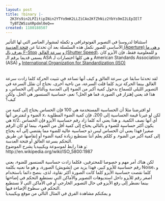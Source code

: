 ```yaml
---
layout: post
title: !binary |-
  2K3Ys9in2LPZitipINin2YTYo9mK2LLZiCAo2KfZhNiz2YbYs9mI2LEpIElT
  TyBTZW5zaXRpdml0eQ==
created: 1180188507
---
```

<p>استئنافا لدروسنا في التصوير الفوتوغرافي و تكملة لمشوار العناصر التي لها التأثير الأساسي للصور نكمل هذه السلسلة بعد أن تحدثنا عن <a href="http://yousef.raffah.com/node/155">فتحة العدسة (Aperture) و هي ما يعرف بالـ F-Stop</a> و <a href="http://yousef.raffah.com/node/158">سرعة الغالق (Shutter Speed)</a>. و للمعلومية فقط، فإن الأيزو كان يسمى قديما برقم الـ ASA و هي كلها اختصارات لـ American Standards Association (ASA) و <a href="http://en.wikipedia.org/wiki/International_Organization_for_Standardization">International Organization for Standardization (ISO)</a><br />
<br />
<br />
لقد تحدثنا سابقا عن سرعة الغالق و كيف أنها تساعد في تثبيت الحركة كلما زادت سرعة الغالق بينما الحركة تزيد كلما قلت السرعة، من ناحية أخرى، نحتاج أن نقلل السرعة في التصوير الليلي للسماح بدخول كمية أكبر من الضوء إلى العدسة وبالتالي إلى الحساس، و هذا قد يعني إهتزاز في الصورة، فما هو الحل؟ نعم، حساسية السنسور هي الحل. ولكن كيف؟<br />
<br />
<!--break--> لو افترضنا مثلا أن الحساسية المستخدمة هي 100 فإن الحساس يحتاج إلى كمية من الضوء و لنفترض أنها x، لكن لو غيرنا قيمة الحساسية إلى 200، فإن كمية الضوء المطلوبة هي x/2، أي أنها نصف الكمية. و هذا يعني أنه كلما زاد رقم حساسية الأيزو فإن الحساس يكون أكثر حساسية للضوء و بالتالي يحتاج إلى كمية أقل من الضوء، بينما لو كان الرقم صغيرا فهذا يعني أن الحساس ليس ذو حساسية عالية للضوء مما يقتضي إلى أنه يحتاج إلى كمية أكبر من الضوء. و كلكم يعلم أننا نستطيع زيادة كمية الضوء أو إنقاصها عن طريق التحكم بسرعة الغالق أو فتحة العدسة.<br />
و هذا رابط لموسوعة ويكيبيديا يشرح الموضوع:<br />
http://en.wikipedia.org/wiki/ISO_5800:1987<br />
<br />
لكن هناك أمر مهم و خصوصا للمحترفين، فكلما زادت حساسية السنسور للضوء، يعني رقم حساسية للأيزو كبير، فهذا يزيد من (تشويش) الصورة، و هو ما نعنيه بكلمة Noise، و كلما نقصت حساسية الأيزو كلما كانت الصورة أكثر نقاوة، لذى، بنصح دائما باستخدام أصغر رقم للأيزو داخل استديوهات التصوير والأماكن التي نستطيع التحكم في إضاءتها بينما نضطر إلى رفع الأيزو في حال التصوير الخارجي أو في الأماكن التي لا نستطيع التحكم في سطوع الإضاءة فيها.<br />
و يمكنكم مشاهدة الفرق في المثال التالي من موقع ويكيبيديا</p>
<div align="center"><img alt="" src="http://upload.wikimedia.org/wikipedia/commons/a/a5/ISO_comparison_150px.jpg" /></div>
